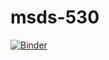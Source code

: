 # msds-530
[![Binder](https://mybinder.org/badge_logo.svg)](https://mybinder.org/v2/gh/alej96/msds-530/HEAD)
